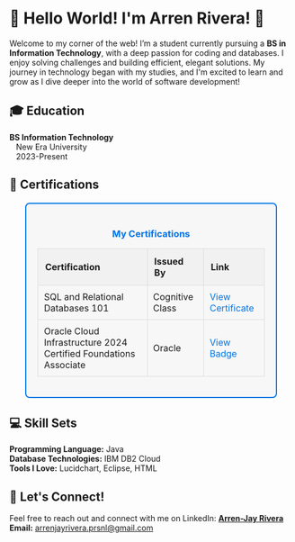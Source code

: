 <h1>🌟 Hello World! I'm Arren Rivera! 👋</h1>
<p>Welcome to my corner of the web! I’m a student currently pursuing a <strong>BS in Information Technology</strong>, with a deep passion for coding and databases. I enjoy solving challenges and building efficient, elegant solutions. My journey in technology began with my studies, and I'm excited to learn and grow as I dive deeper into the world of software development!</p>


<h2>🎓 Education</h2>
<p><strong>BS Information Technology</strong><br>
&nbsp;&nbsp;&nbsp;New Era University<br>
&nbsp;&nbsp;&nbsp;2023-Present</p>

<h2>📜 Certifications</h2>

<div style="border: 2px solid #0073e6; padding: 20px; border-radius: 8px; background-color: #f7f7f7; width: 80%; margin: 20px auto;">
    <h3 style="text-align: center; color: #0073e6;">My Certifications</h3>
    <table style="width: 100%; border-collapse: collapse; text-align: left; margin-top: 10px;">
        <tr style="background-color: #f1f1f1;">
            <th style="padding: 12px; border: 1px solid #ddd;">Certification</th>
            <th style="padding: 12px; border: 1px solid #ddd;">Issued By</th>
            <th style="padding: 12px; border: 1px solid #ddd;">Link</th>
        </tr>
        <tr>
            <td style="padding: 10px; border: 1px solid #ddd;">SQL and Relational Databases 101</td>
            <td style="padding: 10px; border: 1px solid #ddd;">Cognitive Class</td>
            <td style="padding: 10px; border: 1px solid #ddd;"><a href="https://courses.cognitiveclass.ai/certificates/9d7eda50302142768e4f0d41469d070d" target="_blank" style="color: #0073e6; text-decoration: none;">View Certificate</a></td>
        </tr>
        <tr>
            <td style="padding: 10px; border: 1px solid #ddd;">Oracle Cloud Infrastructure 2024 Certified Foundations Associate</td>
            <td style="padding: 10px; border: 1px solid #ddd;">Oracle</td>
            <td style="padding: 10px; border: 1px solid #ddd;"><a href="https://catalog-education.oracle.com/ords/certview/sharebadge?id=FE623A60C91821C7060758ADE550626B139CCA9068817D0574FA5F76D1F018C6" target="_blank" style="color: #0073e6; text-decoration: none;">View Badge</a></td>
        </tr>
    </table>
</div>


<h2>💻 Skill Sets</h2>
<p><strong>Programming Language:</strong> Java<br>
<strong>Database Technologies:</strong> IBM DB2 Cloud<br>
<strong>Tools I Love:</strong> Lucidchart, Eclipse, HTML</p>

<h2>🤝 Let's Connect!</h2>
<p>Feel free to reach out and connect with me on LinkedIn: <strong><a href="https://www.linkedin.com/in/arren-jay-rivera-53993228b" target="_blank">Arren-Jay Rivera</a></strong><br>
<strong>Email:</strong> <a href="mailto:arrenjayrivera.prsnl@gmail.com">arrenjayrivera.prsnl@gmail.com</a></p>
